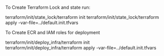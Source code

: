 To Create Terraform Lock and state run:

terraform/init/state_lock/terraform init
terraform/init/state_lock/terraform apply -var-file=../default.init.tfvars


To Create ECR and IAM roles for deployment

terraform/init/deploy_infra/terraform init
terraform/init/deploy_infra/terraform apply -var-file=../default.init.tfvars

